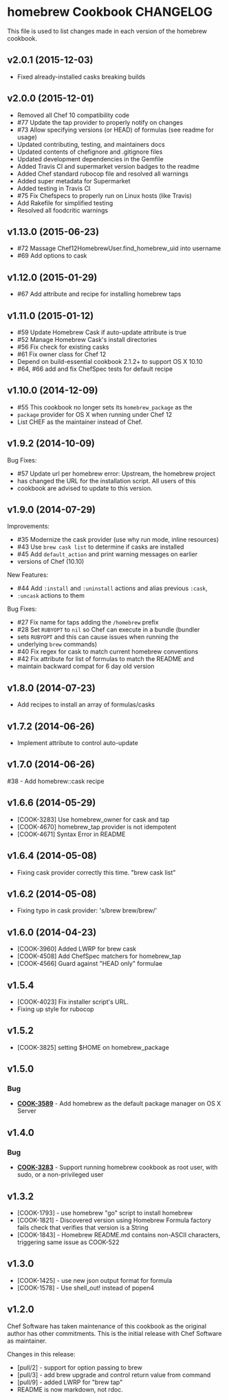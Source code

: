 # homebrew Cookbook CHANGELOG
This file is used to list changes made in each version of the homebrew cookbook.

## v2.0.1 (2015-12-03)
- Fixed already-installed casks breaking builds

## v2.0.0 (2015-12-01)
- Removed all Chef 10 compatibility code
- #77 Update the tap provider to properly notify on changes
- #73 Allow specifying versions (or HEAD) of formulas (see readme for usage)
- Updated contributing, testing, and maintainers docs
- Updated contents of chefignore and .gitignore files
- Updated development dependencies in the Gemfile
- Added Travis CI and supermarket version badges to the readme
- Added Chef standard rubocop file and resolved all warnings
- Added super metadata for Supermarket
- Added testing in Travis CI
- #75 Fix Chefspecs to properly run on Linux hosts (like Travis)
- Add Rakefile for simplified testing
- Resolved all foodcritic warnings

## v1.13.0 (2015-06-23)
- #72 Massage Chef12HomebrewUser.find_homebrew_uid into username
- #69 Add options to cask

## v1.12.0 (2015-01-29)
- #67 Add attribute and recipe for installing homebrew taps

## v1.11.0 (2015-01-12)
- #59 Update Homebrew Cask if auto-update attribute is true
- #52 Manage Homebrew Cask's install directories
- #56 Fix check for existing casks
- #61 Fix owner class for Chef 12
- Depend on build-essential cookbook 2.1.2+ to support OS X 10.10
- #64, #66 add and fix ChefSpec tests for default recipe

## v1.10.0 (2014-12-09)
- #55 This cookbook no longer sets its `homebrew_package` as the
- `package` provider for OS X when running under Chef 12
- List CHEF as the maintainer instead of Chef.

## v1.9.2 (2014-10-09)
Bug Fixes:
- #57 Update url per homebrew error: Upstream, the homebrew project
- has changed the URL for the installation script. All users of this
- cookbook are advised to update to this version.

## v1.9.0 (2014-07-29)
Improvements:
- #35 Modernize the cask provider (use why run mode, inline resources)
- #43 Use `brew cask list` to determine if casks are installed
- #45 Add `default_action` and print warning messages on earlier
- versions of Chef (10.10)

New Features:
- #44 Add `:install` and `:uninstall` actions and alias previous `:cask`,
- `:uncask` actions to them

Bug Fixes:
- #27 Fix name for taps adding the `/homebrew` prefix
- #28 Set `RUBYOPT` to `nil` so Chef can execute in a bundle (bundler
- sets `RUBYOPT` and this can cause issues when running the
- underlying `brew` commands)
- #40 Fix regex for cask to match current homebrew conventions
- #42 Fix attribute for list of formulas to match the README and
- maintain backward compat for 6 day old version

## v1.8.0 (2014-07-23)
- Add recipes to install an array of formulas/casks

## v1.7.2 (2014-06-26)
- Implement attribute to control auto-update

## v1.7.0 (2014-06-26)
#38 - Add homebrew::cask recipe

## v1.6.6 (2014-05-29)
- [COOK-3283] Use homebrew_owner for cask and tap
- [COOK-4670] homebrew_tap provider is not idempotent
- [COOK-4671] Syntax Error in README

## v1.6.4 (2014-05-08)
- Fixing cask provider correctly this time. "brew cask list"

## v1.6.2 (2014-05-08)
- Fixing typo in cask provider: 's/brew brew/brew/'

## v1.6.0 (2014-04-23)
- [COOK-3960] Added LWRP for brew cask
- [COOK-4508] Add ChefSpec matchers for homebrew_tap
- [COOK-4566] Guard against "HEAD only" formulae

## v1.5.4
- [COOK-4023] Fix installer script's URL.
- Fixing up style for rubocop

## v1.5.2
- [COOK-3825] setting $HOME on homebrew_package

## v1.5.0
### Bug
- **[COOK-3589](https://tickets.chef.io/browse/COOK-3589)** - Add homebrew as the default package manager on OS X Server

## v1.4.0
### Bug
- **[COOK-3283](https://tickets.chef.io/browse/COOK-3283)** - Support running homebrew cookbook as root user, with sudo, or a non-privileged user

## v1.3.2
- [COOK-1793] - use homebrew "go" script to install homebrew
- [COOK-1821] - Discovered version using Homebrew Formula factory fails check that verifies that version is a String
- [COOK-1843] - Homebrew README.md contains non-ASCII characters, triggering same issue as COOK-522

## v1.3.0
- [COOK-1425] - use new json output format for formula
- [COOK-1578] - Use shell_out! instead of popen4

## v1.2.0
Chef Software has taken maintenance of this cookbook as the original author has other commitments. This is the initial release with Chef Software as maintainer.

Changes in this release:
- [pull/2] - support for option passing to brew
- [pull/3] - add brew upgrade and control return value from command
- [pull/9] - added LWRP for "brew tap"
- README is now markdown, not rdoc.
